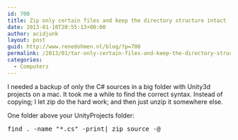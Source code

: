 ```yaml
---
id: 700
title: Zip only certain files and keep the directory structure intact
date: 2013-01-10T20:55:13+00:00
author: acidjunk
layout: post
guid: http://www.renedohmen.nl/blog/?p=700
permalink: /2013/01/tar-only-certain-files-and-keep-the-directory-structure-intact/
categories:
  - Computerz
---
```

I needed a backup of only the C# sources in a big folder with Unity3d projects on a mac. It took me a while to find the correct syntax. Instead of copying; I let zip do the hard work; and then just unzip it somewhere else.

One folder above your UnityProjects folder:

<pre>find . -name "*.cs" -print| zip source -@</pre>